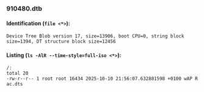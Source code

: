 ### 910480.dtb
#### Identification (`file <*>`):
```
Device Tree Blob version 17, size=13906, boot CPU=0, string block size=1394, DT structure block size=12456
```
#### Listing (`ls -AlR --time-style=full-iso <*>`):
```
/:
total 20
-rw-r--r-- 1 root root 16434 2025-10-10 21:56:07.632881598 +0100 wAP R ac.dts
```

